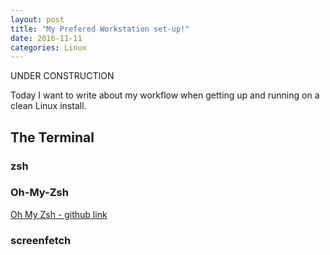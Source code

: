 ```yaml
---
layout: post
title: "My Prefered Workstation set-up!"
date: 2016-11-11
categories: Linux
---
```


UNDER CONSTRUCTION

Today I want to write about my workflow when getting up and running on a clean Linux install.



## The Terminal

### zsh

### Oh-My-Zsh


[Oh My Zsh - github link](https://github.com/robbyrussell/oh-my-zsh)

### screenfetch

